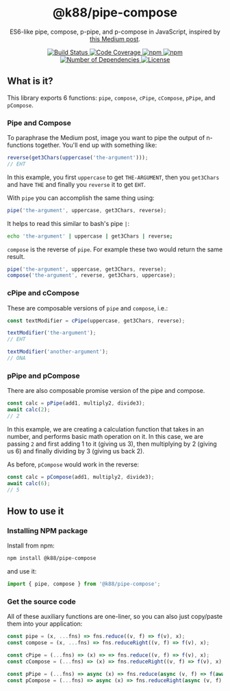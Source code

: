 <h1 align="center">@k88/pipe-compose</h1>
<p align="center">ES6-like pipe, compose, p-pipe, and p-compose in JavaScript, inspired by <a href="https://medium.com/@dtipson/creating-an-es6ish-compose-in-javascript-ac580b95104a" target="_blank">this Medium post</a>.</p>

<p align="center">
    <a href="https://travis-ci.com/ktalebian/pipe-compose">
        <img src="https://travis-ci.com/ktalebian/pipe-compose.svg?branch=master" title="Build Status" />
    </a>
    <a href="https://codecov.io/gh/ktalebian/pipe-compose">
        <img src="https://codecov.io/gh/ktalebian/pipe-compose/branch/master/graph/badge.svg" title="Code Coverage" />
    </a>
    <a href="https://www.npmjs.com/package/@k88/pipe-compose">
        <img src="https://img.shields.io/npm/v/@k88/pipe-compose.svg?style=square" title="npm" />
    </a>
    <a href="https://www.npmjs.com/package/@k88/pipe-compose">
        <img src="https://img.shields.io/npm/dt/@k88/pipe-compose.svg?style=square" title="npm" />
    </a>
    <a href="https://www.npmjs.com/package/@k88/pipe-compose?activeTab=dependents">
        <img src="https://badgen.net/npm/dependents/@k88/pipe-compose" title="Number of Dependencies" />
    </a>
    <a href="./LICENSE">
        <img src="https://img.shields.io/npm/l/@k88/pipe-compose.svg?style=square" title="License" />
    </a>
</p>

## What is it?

This library exports 6 functions: `pipe`, `compose`, `cPipe`, `cCompose`, `pPipe`, and `pCompose`.

### Pipe and Compose

To paraphrase the Medium post, image you want to pipe the output of n-functions together. You'll end up with something like:

```js
reverse(get3Chars(uppercase('the-argument')));
// EHT
```

In this example, you first `uppercase` to get `THE-ARGUMENT`, then you `get3Chars` and have `THE` and finally you `reverse` it to get `EHT`. 

With `pipe` you can accomplish the same thing using:

```js
pipe('the-argument', uppercase, get3Chars, reverse);
```

It helps to read this similar to bash's pipe `|`:

```bash
echo 'the-argument' | uppercase | get3Chars | reverse;
```

`compose` is the reverse of `pipe`. For example these two would return the same result. 

```js
pipe('the-argument', uppercase, get3Chars, reverse);
compose('the-argument', reverse, get3Chars, uppercase);
```

### cPipe and cCompose

These are composable versions of `pipe` and `compose`, i.e.:

```js
const textModifier = cPipe(uppercase, get3Chars, reverse);

textModifier('the-argument');
// EHT

textModifier('another-argument');
// ONA
```

### pPipe and pCompose

There are also composable promise version of the pipe and compose.

```js
const calc = pPipe(add1, multiply2, divide3);
await calc(2);
// 2
```

In this example, we are creating a calculation function that takes in an number, and performs basic math operation on it. In this case, we are passing `2` and first adding 1 to it (giving us 3), then multiplying by 2 (giving us 6) and finally dividing by 3 (giving us back 2).

As before, `pCompose` would work in the reverse:

```js
const calc = pCompose(add1, multiply2, divide3);
await calc(6);
// 5
```

## How to use it

### Installing NPM package

Install from npm:

```bash
npm install @k88/pipe-compose
```

and use it:

```js
import { pipe, compose } from '@k88/pipe-compose';
```

### Get the source code

All of these auxiliary functions are one-liner,  so you can also just copy/paste them into your application:

```js
const pipe = (x, ...fns) => fns.reduce((v, f) => f(v), x);
const compose = (x, ...fns) => fns.reduceRight((v, f) => f(v), x);

const cPipe = (...fns) => (x) => => fns.reduce((v, f) => f(v), x);
const cCompose = (...fns) => (x) => fns.reduceRight((v, f) => f(v), x);

const pPipe = (...fns) => async (x) => fns.reduce(async (v, f) => f(await v), x);
const pCompose = (...fns) => async (x) => fns.reduceRight(async (v, f) => f(await v), x);
```
